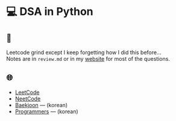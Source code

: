 # 💻 DSA in Python

## 📝
Leetcode grind except I keep forgetting how I did this before... <br>
Notes are in `review.md` or in my [website](https://lynjeong.com) for most of the questions.

## 🌐
- [LeetCode](https://leetcode.com)
- [NeetCode](https://neetcode.io/)
- [Baekjoon](https://www.acmicpc.net/) — (korean)
- [Programmers](https://programmers.co.kr/) — (korean)

